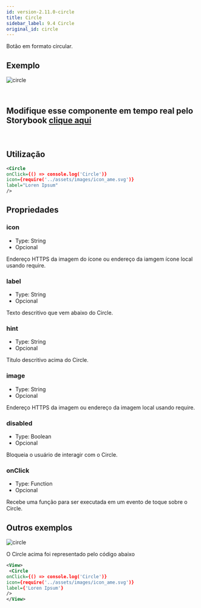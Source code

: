 ```yaml
---
id: version-2.11.0-circle
title: Circle
sidebar_label: 9.4 Circle
original_id: circle
---
```


Botão em formato circular.

## Exemplo

![circle](assets/images_components/v2.0.0/circle.png)

<br>

## Modifique esse componente em tempo real pelo Storybook [clique aqui](https://ame-miniapp-components.calindra.com.br/storybook/?path=/story/cards-circle--basic)

<br>

## Utilização

```xml
<Circle
onClick={() => console.log('Circle')}
icon={require('../assets/images/icon_ame.svg')}
label="Loren Ipsum"
/>
```

## Propriedades

### icon

- Type: String
- Opcional

Endereço HTTPS da imagem do ícone ou endereço da iamgem ícone local usando require.

### label

- Type: String
- Opcional

Texto descritivo que vem abaixo do Circle.

### hint

- Type: String
- Opcional

Título descritivo acima do Circle.

### image

- Type: String
- Opcional

Endereço HTTPS da imagem ou endereço da imagem local usando require.

### disabled

- Type: Boolean
- Opcional

Bloqueia o usuário de interagir com o Circle.

### onClick

- Type: Function
- Opcional

Recebe uma função para ser executada em um evento de toque sobre o Circle.

## Outros exemplos

![circle](assets/images_components/v2.0.0/circle2.png)

O Circle acima foi representado pelo código abaixo

```xml
<View>
 <Circle
onClick={() => console.log('Circle')}
icon={require('../assets/images/icon_ame.svg')}
label={'Loren Ipsum'}
/>
</View>
```

